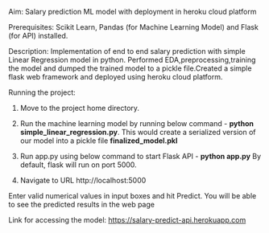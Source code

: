 Aim: Salary prediction ML model with deployment in heroku cloud platform

Prerequisites: Scikit Learn, Pandas (for Machine Learning Model) and Flask (for API) installed.

Description: Implementation of end to end salary prediction with simple Linear Regression model in python. Performed EDA,preprocessing,training the model and dumped the trained model to a pickle file.Created a simple flask web framework and deployed using heroku cloud platform.

Running the project: 

1. Move to the project home directory. 
2. Run the machine learning model by running below command - **python simple_linear_regression.py**. This would create a serialized version of our model into a pickle file **finalized_model.pkl**
3. Run app.py using below command to start Flask API - **python app.py**
   By default, flask will run on port 5000.

4. Navigate to URL http://localhost:5000

Enter valid numerical values in input boxes and hit Predict. You will be able to see the predicted results in the web page

Link for accessing the model: https://salary-predict-api.herokuapp.com
